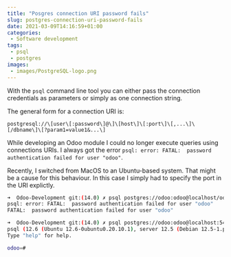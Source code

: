 ```yaml
---
title: "Posgres connection URI password fails"
slug: postgres-connection-uri-password-fails
date: 2021-03-09T14:16:59+01:00
categories:
 - Software development
tags:
 - psql
 - postgres
images:
 - images/PostgreSQL-logo.png
---
```

With the `psql` command line tool you can either pass the connection credentials as parameters or simply as one connection string.

The general form for a connection URI is:

`postgresql://\[user\[:password\]@\]\[host\]\[:port\]\[,...\]\[/dbname\]\[?param1=value1&...\]`

While developing an Odoo module I could no longer execute queries using connections URIs. I always got the error `psql: error: FATAL:  password authentication failed for user "odoo"`.

<!--more-->

Recently, I switched from MacOS to an Ubuntu-based system. That might be a cause for this behaviour. In this case I simply had to specify the port in the URI explictly.

```bash
➜  Odoo-Development git:(14.0) ✗ psql postgres://odoo:odoo@localhost/odoo
psql: error: FATAL:  password authentication failed for user "odoo"
FATAL:  password authentication failed for user "odoo"

➜  Odoo-Development git:(14.0) ✗ psql postgres://odoo:odoo@localhost:5432/odoo
psql (12.6 (Ubuntu 12.6-0ubuntu0.20.10.1), server 12.5 (Debian 12.5-1.pgdg100+1))
Type "help" for help.

odoo=#
```